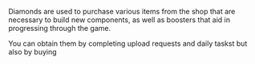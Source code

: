 Diamonds are used to purchase various items from the shop that are necessary to build new components, as well as boosters that aid in progressing through the game. 

You can obtain them by completing upload requests and daily taskst but also by buying 